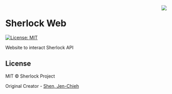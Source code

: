 <img align="right" src="https://user-images.githubusercontent.com/27065646/53551960-ae4dff80-3b3a-11e9-9075-cef786c69364.png"/>

# Sherlock Web

[![License: MIT](https://img.shields.io/badge/License-MIT-blue.svg)](https://opensource.org/licenses/MIT)

Website to interact Sherlock API

## License

MIT © Sherlock Project

Original Creator - [Shen, Jen-Chieh](https://github.com/jcs090218)
